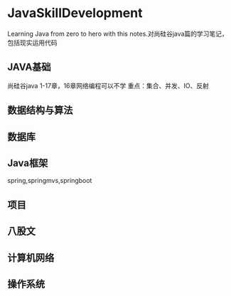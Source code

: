 # JavaSkillDevelopment
Learning Java from zero to hero with this notes.对尚硅谷java篇的学习笔记，包括现实运用代码

## JAVA基础
尚硅谷java
1-17章，16章网络编程可以不学
重点：集合、并发、IO、反射

## 数据结构与算法

## 数据库

## Java框架
spring,springmvs,springboot

## 项目

## 八股文

## 计算机网络

## 操作系统


